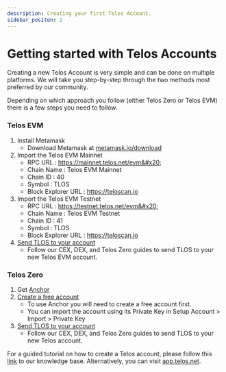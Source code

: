 ```yaml
---
description: Creating your first Telos Account.
sidebar_positon: 2
---
```


# Getting started with Telos Accounts

Creating a new Telos Account is very simple and can be done on multiple platforms. We will take you step-by-step through the two methods most preferred by our community.&#x20;

Depending on which approach you follow (either Telos Zero or Telos EVM) there is a few steps you need to follow.

### Telos EVM

1. Install Metamask
   * Download Metamask at [metamask.io/download](https://metamask.io/download/)
2. Import the Telos EVM Mainnet
   * RPC URL : https://mainnet.telos.net/evm&#x20;
   * Chain Name : Telos EVM Mainnet&#x20;
   * Chain ID : 40&#x20;
   * Symbol : TLOS&#x20;
   * Block Explorer URL : https://teloscan.io
3. Import the Telos EVM Testnet
   * RPC URL : https://testnet.telos.net/evm&#x20;
   * Chain Name : Telos EVM Testnet&#x20;
   * Chain ID : 41&#x20;
   * Symbol : TLOS&#x20;
   * Block Explorer URL : https://teloscan.io
4. [Send TLOS to your account](./getting-some-tlos.md)
   * Follow our CEX, DEX, and Telos Zero guides to send TLOS to your new Telos EVM account.

### Telos Zero

1. Get [Anchor](https://greymass.com/en/anchor/)
2. [Create a free account](https://www.telos.net/#getting-started)
   * To use Anchor you will need to create a free account first.
   * You can import the account using its Private Key in Setup Account > Import > Private Key
3. [Send TLOS to your account](./getting-some-tlos.md)
   * Follow our CEX, DEX, and Telos Zero guides to send TLOS to your new Telos account.


For a guided tutorial on how to create a Telos account, please follow this [link](https://help.telos.net/en\_US/getting-started/how-to-create-a-free-telos-account) to our knowledge base. Alternatively, you can visit [app.telos.net](https://app.telos.net).

